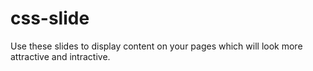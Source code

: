 css-slide
=========

Use these slides to display content on your pages which will look more attractive and intractive.